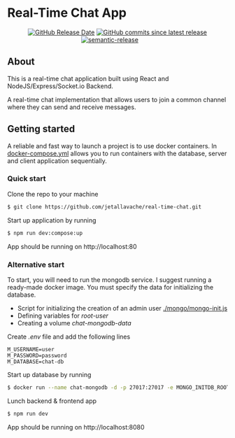 # Real-Time Chat App

<p align="center">
    <a href="https://github.com/jetallavache/real-time-chat"><img src="https://img.shields.io/github/release-date/jetallavache/real-time-chat" alt="GitHub Release Date"></a>
    <a href="https://github.com/jetallavache/real-time-chat/latest"><img src="https://img.shields.io/github/commits-since/jetallavache/real-time-chat/latest" alt="GitHub commits since latest release"></a>
    <a href="https://github.com/semantic-release/semantic-release"><img src="https://img.shields.io/badge/semantic--release-angular-e10079?logo=semantic-release" alt="semantic-release"></a>
    <a href=""><img src="https://img.shields.io/badge/TypeScript-007ACC?logo=typescript&logoColor=white" alt=""></a>
    <a href=""><img src="https://img.shields.io/badge/Node.js-43853D?logo=node.js&logoColor=white" alt=""></a>
    <a href=""><img src="https://img.shields.io/badge/Express.js-404D59" alt=""></a>
    <a href=""><img src="https://img.shields.io/badge/-v4.7.5-23853D?label=socket.io" alt=""></a>   
    <a href=""><img src="https://img.shields.io/badge/-v8.5.1-23853D?label=mongoose" alt=""></a>
    <a href=""><img src="https://img.shields.io/badge/-v3.20.2-23853D?label=zod" alt=""></a>
    <a href=""><img src="https://img.shields.io/badge/React-20232A?logo=react&logoColor=61DAFB" alt=""></a>
    <a href=""><img src="https://img.shields.io/badge/Tailwind_CSS-38B2AC?logo=tailwind-css&logoColor=white" alt=""></a>
    <a href="https://github.com/shadcn-ui/ui"><img src="https://img.shields.io/badge/-shancn/ui@0.8.0-303030" alt=""></a>
</p>

## About

This is a real-time chat application built using React and NodeJS/Express/Socket.io Backend.

A real-time chat implementation that allows users to join a common channel where they can send and receive messages.


## Getting started

A reliable and fast way to launch a project is to use docker containers. In [docker-compose.yml](/docker-compose.dev.yml) allows you to run containers with the database, server and client application sequentially.

### Quick start

Clone the repo to your machine 

```bash
$ git clone https://github.com/jetallavache/real-time-chat.git
```

Start up application by running

```bash
$ npm run dev:compose:up
```

App should be running on http://localhost:80

### Alternative start

To start, you will need to run the mongodb service. I suggest running a ready-made docker image. You must specify the data for initializing the database. 

- Script for initializing the creation of an admin user [./mongo/mongo-init.js](/mongo/mongo-init.js)
- Defining variables for *root-user*
- Creating a volume *chat-mongodb-data*

Create *.env* file and add the following lines

```
M_USERNAME=user
M_PASSWORD=password
M_DATABASE=chat-db
```

Start up database by running

```bash
$ docker run --name chat-mongodb -d -p 27017:27017 -e MONGO_INITDB_ROOT_USERNAME=root -e MONGO_INITDB_ROOT_PASSWORD=password -e MONGO_INITDB_DATABASE=chat-db -v chat-mongodb-data:/data/db -v ./mongodb/mongo-init.js:/docker-entrypoint-initdb.d/mongo-init.js:ro mongo:latest  
```

Lunch backend & frontend app

```bash
$ npm run dev
```

App should be running on http://localhost:8080
